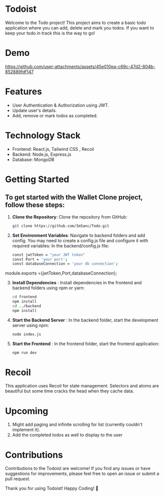 
# Todoist
Welcome to the Todo project! This project aims to create a basic todo application where you can add, delete and mark you todos.
If you want to keep your todo in track this is the way to go!

# Demo
https://github.com/user-attachments/assets/45e010ea-c69c-47d2-804b-852889fdf147



# Features
- User Authentication & Authorization using JWT.
- Update user's details.
- Add, remove or mark todos as completed.

# Technology Stack
- Frontend: React.js, Tailwind CSS , Recoil
- Backend: Node.js, Express.js
- Database: MongoDB

# Getting Started

## To get started with the Wallet Clone project, follow these steps:

1. **Clone the Repository**: Clone the repository from GitHub:

   ```bash
   git clone https://github.com/ImSanc/Todo.git


2. **Set Environment Variables**: Navigate to backend folders and add config. You may need to create a config.js file and configure it with required variables: In the backend/config.js file:

    ```bash
    const jwtToken = "your JWT token"
    const Port = 'your port';
    const databaseConnection = 'your db connection';

module.exports  ={jwtToken,Port,databaseConnection};

3. **Install Dependencies** : Install dependencies in the frontend and backend folders using npm or yarn:

    ```bash
    cd frontend
    npm install
    cd ../backend
    npm install


4. **Start the Backend Server** : In the backend folder, start the development server using npm:
    ```bash
    node index.js

5. **Start the Frontend** : In the frontend folder, start the frontend application:
    ```bash 
    npm run dev

# Recoil
This application uses Recoil for state management.
Selectors and atoms are beautiful but some time cracks the head when they cache data.

# Upcoming
1. Might add paging and infinite scrolling for list (currently couldn't implement it).
2. Add the completed todos as well to display to the user


# Contributions
Contributions to the Todoist are welcome! If you find any issues or have suggestions for improvements, please feel free to open an issue or submit a pull request.

Thank you for using Todoist! Happy Coding! 🚀
